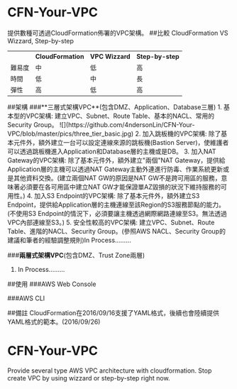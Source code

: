 # CFN-Your-VPC
提供數種可透過CloudFormation佈署的VPC架構。
##比較
CloudFormation VS Wizzard, Step-by-step
<table>
  <tr>
    <th></th>
    <th>CloudFormation</th>
    <th>VPC Wizzard</th>
    <th>Step-by-step</th>
  </tr>
  <tr>
    <td>難易度</td>
    <td>中</td>
    <td>低</td>
    <td>高</td>
  </tr>
  <tr>
    <td>時間</td>
    <td>低</td>
    <td>中</td>
    <td>長</td>
  </tr>
  <tr>
    <td>彈性</td>
    <td>高</td>
    <td>低</td>
    <td>高</td>
  </tr>
</table>
##架構
###**三層式架構VPC**(包含DMZ、Application、Database三層)
1. 基本型的VPC架構: 建立VPC、Subnet、Route Table、基本的NACL、常用的Security Group。
![](https://github.com/4ndersonLin/CFN-Your-VPC/blob/master/pics/three_tier_basic.jpg)
2. 加入跳板機的VPC架構: 除了基本元件外，額外建立一台可以設定連線來源的跳板機(Bastion Server)，使維護者可以透過跳板機進入Application和Database層的主機或是DB。
3. 加入NAT Gateway的VPC架構: 除了基本元件外，額外建立"兩個"NAT Gateway，提供給Application層的主機可以透過NAT Gateway主動外連進行防毒、作業系統更新或是其他資料交換。(建立兩個NAT GW的原因是NAT GW不是跨可用區的服務，意味著必須要在各可用區中建立NAT GW才能保證單AZ毀損的狀況下維持服務的可用性。)
4. 加入S3 Endpoint的VPC架構: 除了基本元件外，額外建立S3 Endpoint，提供給Application層的主機連線至該Region的S3服務節點的能力。(不使用S3 Endpoint的情況下，必須要讓主機透過網際網路連線至S3。無法透過VPC內部連線至S3。)
5. 安全性較高的VPC架構: 建立VPC、Subnet、Route Table、進階的NACL、Security Group。(參照AWS NACL、Security Group的建議和筆者的經驗調整規則)In Process.........

###**兩層式架構VPC**(包含DMZ、Trust Zone兩層)
1. In Process.........

##使用
###AWS Web Console

###AWS CLI

##備註
CloudFormation在2016/09/16支援了YAML格式，後續也會陸續提供YAML格式的範本。(2016/09/26)
# CFN-Your-VPC
Provide several type AWS VPC architecture with cloudformation. Stop create VPC by using wizzard or step-by-step right now.
